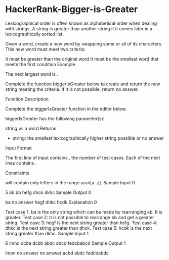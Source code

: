 # HackerRank-Bigger-is-Greater
Lexicographical order is often known as alphabetical order when dealing with strings. A string is greater than another string if it comes later in a lexicographically sorted list.

Given a word, create a new word by swapping some or all of its characters. This new word must meet two criteria:

It must be greater than the original word
It must be the smallest word that meets the first condition
Example

The next largest word is .

Complete the function biggerIsGreater below to create and return the new string meeting the criteria. If it is not possible, return no answer.

Function Description

Complete the biggerIsGreater function in the editor below.

biggerIsGreater has the following parameter(s):

string w: a word
Returns
- string: the smallest lexicographically higher string possible or no answer

Input Format

The first line of input contains , the number of test cases.
Each of the next  lines contains .

Constraints

 will contain only letters in the range ascii[a..z].
Sample Input 0

5
ab
bb
hefg
dhck
dkhc
Sample Output 0

ba
no answer
hegf
dhkc
hcdk
Explanation 0

Test case 1:
ba is the only string which can be made by rearranging ab. It is greater.
Test case 2:
It is not possible to rearrange bb and get a greater string.
Test case 3:
hegf is the next string greater than hefg.
Test case 4:
dhkc is the next string greater than dhck.
Test case 5:
hcdk is the next string greater than dkhc.
Sample Input 1

6
lmno
dcba
dcbb
abdc
abcd
fedcbabcd
Sample Output 1

lmon
no answer
no answer
acbd
abdc
fedcbabdc

